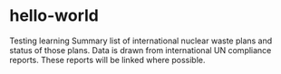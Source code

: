 # hello-world
Testing learning
Summary list of international nuclear waste plans and status of those plans.
Data is drawn from international UN compliance reports. 
These reports will be linked where possible.
